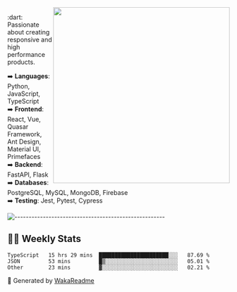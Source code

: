 <img src="https://github-readme-stats.vercel.app/api?username=iguit0&show_icons=true&include_all_commits=true&count_private=true&theme=dracula" min-width="400px" max-width="400px" width="400px" align="right" />

<p align="left"> 
  :dart: Passionate about creating responsive and high performance products.
</p>

<p align="left">
  ➡️ <strong>Languages</strong>: Python, JavaScript, TypeScript<br>
  ➡️ <strong>Frontend</strong>: React, Vue, Quasar Framework, Ant Design, Material UI, Primefaces<br>
  ➡️ <strong>Backend</strong>: FastAPI, Flask<br>
  ➡️ <strong>Databases</strong>: PostgreSQL, MySQL, MongoDB, Firebase<br>
  ➡️ <strong>Testing</strong>: Jest, Pytest, Cypress<br>
</p>

![-----------------------------------------------------](https://raw.githubusercontent.com/andreasbm/readme/master/assets/lines/vintage.png)

## :man_technologist: Weekly Stats
<!--START_SECTION:waka-->

```text
TypeScript   15 hrs 29 mins  ██████████████████████░░░   87.69 %
JSON         53 mins         █▒░░░░░░░░░░░░░░░░░░░░░░░   05.01 %
Other        23 mins         ▓░░░░░░░░░░░░░░░░░░░░░░░░   02.21 %
```

<!--END_SECTION:waka-->

🚀 Generated by [WakaReadme](https://github.com/athul/waka-readme)
